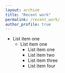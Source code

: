 ```yaml
---
layout: archive
title: "Recent work"
permalink: /recent_work/
author_profile: true
---
```


  * List item one 
      * List item one 
          * List item one
          * List item two
          * List item three
          * List item four

